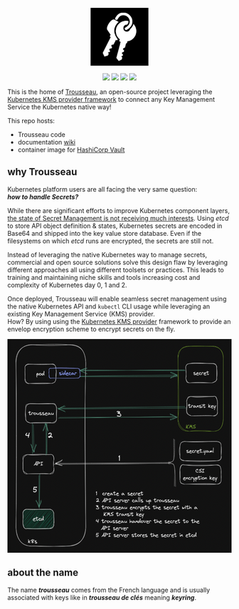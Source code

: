 
<p align="center">
    <img src="https://raw.githubusercontent.com/ondat/trousseau/main/assets/android-chrome-192x192.png?sanitize=true" height="130">
</p>
<p align="center">
      <a href="https://github.com/Trousseau-io/trousseau/actions/workflows/gosec-scanner-on-pull_request.yaml" alt="gosec">
        <img src="https://github.com/Trousseau-io/trousseau/actions/workflows/gosec-scanner-on-pull_request.yaml/badge.svg?branch=main" /></a>
      <a href="https://github.com/Trousseau-io/trousseau/actions/workflows/codeql-analysis.yml" alt="codeql">
        <img src="https://github.com/Trousseau-io/trousseau/actions/workflows/codeql-analysis.yml/badge.svg" /></a>
      <a href="https://github.com/Trousseau-io/trousseau/actions/workflows/go-lint-scan-pull_request.yaml" alt="golangci-lint">
        <img src="https://github.com/Trousseau-io/trousseau/actions/workflows/go-lint-scan-pull_request.yaml/badge.svg" /></a>
      <a href="https://bestpractices.coreinfrastructure.org/projects/5460" alt="CII Best Practices">
        <img src="https://bestpractices.coreinfrastructure.org/projects/5460/badge" /></a>
</p>

This is the home of [Trousseau](https://trousseau.io), an open-source project leveraging the [Kubernetes KMS provider framework](https://kubernetes.io/docs/tasks/administer-cluster/kms-provider/) to connect any Key Management Service the Kubernetes native way! 

This repo hosts:
* Trousseau code
* documentation [wiki](https://github.com/ondat/trousseau/wiki)
* container image for [HashiCorp Vault](https://github.com/ondat/trousseau/pkgs/container/trousseau)

## why Trousseau

Kubernetes platform users are all facing the very same question:  
***how to handle Secrets?***  

While there are significant efforts to improve Kubernetes component layers, [the state of Secret Management is not receiving much interests](https://fosdem.org/2021/schedule/event/kubernetes_secret_management/). Using *etcd* to store API object definition & states, Kubernetes secrets are encoded in Base64 and shipped into the key value store database.  Even if the filesystems on which *etcd* runs are encrypted, the secrets are still not.   

Instead of leveraging the native Kubernetes way to manage secrets, commercial and open source solutions solve this design flaw by leveraging different approaches all using different toolsets or practices. This leads to training and maintaining niche skills and tools increasing cost and complexity of Kubernetes day 0, 1 and 2. 

Once deployed, Trousseau will enable seamless secret management using the native Kubernetes API and ```kubectl``` CLI usage while leveraging an existing Key Management Service (KMS) provider.  
How? By using using the [Kubernetes KMS provider](https://kubernetes.io/docs/tasks/administer-cluster/kms-provider/) framework to provide an envelop encryption scheme to encrypt secrets on the fly.


<p align="center">
    <img src="https://raw.githubusercontent.com/Trousseau-io/trousseau/main/assets/trousseau_overview.png" height="480">
</p>

## about the name
The name ***trousseau*** comes from the French language and is usually associated with keys like in ***trousseau de clés*** meaning ***keyring***.
